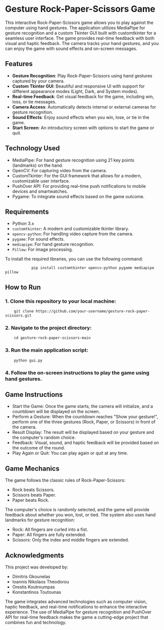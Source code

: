 # Gesture Rock-Paper-Scissors Game

This interactive Rock-Paper-Scissors game allows you to play against the computer using hand gestures. The application utilizes MediaPipe for gesture recognition and a custom Tkinter GUI built with customtkinter for a seamless user interface. The game provides real-time feedback with both visual and haptic feedback. The camera tracks your hand gestures, and you can enjoy the game with sound effects and on-screen messages.

## Features

- **Gesture Recognition**: Play Rock-Paper-Scissors using hand gestures captured by your camera.
- **Custom Tkinter GUI**: Beautiful and responsive UI with support for different appearance modes (Light, Dark, and System modes).
- **Real-time Feedback**: Get visual feedback for the game, including win, loss, or tie messages.
- **Camera Access**: Automatically detects internal or external cameras for gesture recognition.
- **Sound Effects**: Enjoy sound effects when you win, lose, or tie in the game.
- **Start Screen**: An introductory screen with options to start the game or quit.

## Technology Used
- MediaPipe: For hand gesture recognition using 21 key points (landmarks) on the hand.
- OpenCV: For capturing video from the camera.
- CustomTkinter: For the GUI framework that allows for a modern, customizable user interface.
- PushOver API: For providing real-time push notifications to mobile devices and smartwatches.
- Pygame: To integrate sound effects based on the game outcome.

## Requirements

- Python 3.x
- `customtkinter`: A modern and customizable tkinter library.
- `opencv-python`: For handling video capture from the camera.
- `pygame`: For sound effects.
- `mediapipe`: For hand gesture recognition.
- `Pillow`: For image processing.

To install the required libraries, you can use the following command:

                pip install customtkinter opencv-python pygame mediapipe pillow

## How to Run

### 1. Clone this repository to your local machine:

        git clone https://github.com/your-username/gesture-rock-paper-scissors.git

### 2. Navigate to the project directory:

        cd gesture-rock-paper-scissors-main

### 3. Run the main application script:

        python gui.py

### 4. Follow the on-screen instructions to play the game using hand gestures.

## Game Instructions

- Start the Game: Once the game starts, the camera will initialize, and a countdown will be displayed on the screen.
- Perform a Gesture: When the countdown reaches "Show your gesture!", perform one of the three gestures (Rock, Paper, or Scissors) in front of the camera.
- Result Display: The result will be displayed based on your gesture and the computer's random choice.
- Feedback: Visual, sound, and haptic feedback will be provided based on the outcome of the round.
- Play Again or Quit: You can play again or quit at any time.

## Game Mechanics
The game follows the classic rules of Rock-Paper-Scissors:

- Rock beats Scissors.
- Scissors beats Paper.
- Paper beats Rock.

The computer's choice is randomly selected, and the game will provide feedback about whether you won, lost, or tied. The system also uses hand landmarks for gesture recognition:

- Rock: All fingers are curled into a fist.
- Paper: All fingers are fully extended.
- Scissors: Only the index and middle fingers are extended.

## Acknowledgments
This project was developed by:

- Dimitris Gkounelas
- Ioannis Nikolaos Theodorou
- Orestis Koutroumpas
- Konstantinos Toutounas

The game integrates advanced technologies such as computer vision, haptic feedback, and real-time notifications to enhance the interactive experience. The use of MediaPipe for gesture recognition and PushOver API for real-time feedback makes the game a cutting-edge project that combines fun and technology.

